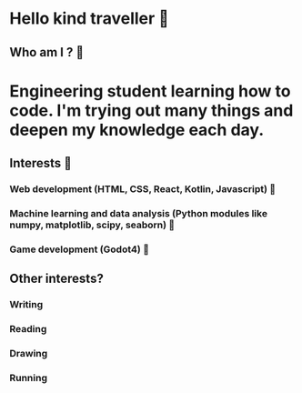 # Hello kind traveller 👾

## Who am I ? 🎀

# Engineering student learning how to code. I'm trying out many things and deepen my knowledge each day. 

## Interests 🦀

### Web development (HTML, CSS, React, Kotlin, Javascript) 🤖

### Machine learning and data analysis (Python modules like numpy, matplotlib, scipy, seaborn) 🐌

### Game development (Godot4) 🍓

## Other interests? 

### Writing
### Reading
### Drawing
### Running







